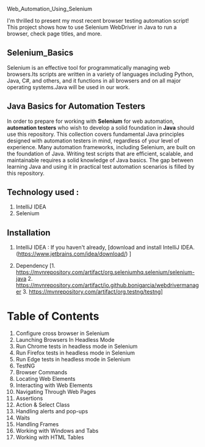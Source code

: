 Web_Automation_Using_Selenium

I'm thrilled to present my most recent browser testing automation script! This project shows how to use Selenium WebDriver in Java to run a browser, check page titles, and more.

## Selenium_Basics
Selenium is an effective tool for programmatically managing web browsers.Its scripts are written in a variety of languages including Python, Java, C#, and others, and it functions in all browsers and on all major operating systems.Java will be used in our work.

## Java Basics for Automation Testers
In order to prepare for working with **Selenium** for web automation, **automation testers** who wish to develop a solid foundation in **Java** should use this repository. This collection covers fundamental Java principles designed with automation testers in mind, regardless of your level of experience.
Many automation frameworks, including Selenium, are built on the foundation of Java. Writing test scripts that are efficient, scalable, and maintainable requires a solid knowledge of Java basics. The gap between learning Java and using it in practical test automation scenarios is filled by this repository.


## Technology used :
1. IntelliJ  IDEA
2. Selenium

## Installation

1. IntelliJ  IDEA : If you haven't already, [download and install IntelliJ  IDEA. (https://www.jetbrains.com/idea/download/) ] 

2. Dependency [1. https://mvnrepository.com/artifact/org.seleniumhq.selenium/selenium-java
               2. https://mvnrepository.com/artifact/io.github.bonigarcia/webdrivermanager
               3. https://mvnrepository.com/artifact/org.testng/testng]


# Table of Contents

1.  Configure cross browser in Selenium
2.  Launching Browsers In Headless Mode
3.  Run Chrome tests in headless mode in Selenium
4.  Run Firefox tests in headless mode in Selenium
5.  Run Edge tests in headless mode in Selenium
6.  TestNG 
7.  Browser Commands
8.  Locating Web Elements 
9.  Interacting with Web Elements
10. Navigating Through Web Pages
11. Assertions
12. Action & Select Class
13. Handling alerts and pop-ups
14. Waits
15. Handling Frames
16. Working with Windows and Tabs
17. Working with HTML Tables

